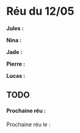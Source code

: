 # Réu du 12/05
**Jules :**


**Nina :**


**Jade :**


**Pierre :**


**Lucas :**


## TODO


#### Prochaine réu :

Prochaine réu le : 


